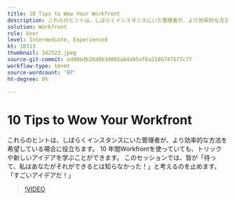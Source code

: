 ```yaml
---
title: 10 Tips to Wow Your Workfront
description: これらのヒントは、しばらくインスタンスにいた管理者が、より効率的な方法を希望している場合に役立ちます。
solution: Workfront
role: User
level: Intermediate, Experienced
kt: 10313
thumbnail: 342523.jpeg
source-git-commit: edd0bdb28a9b3d065a64a95af6a216b747577c77
workflow-type: tm+mt
source-wordcount: '97'
ht-degree: 0%

---
```


# 10 Tips to Wow Your Workfront

これらのヒントは、しばらくインスタンスにいた管理者が、より効率的な方法を希望している場合に役立ちます。 10 年間Workfrontを使っていても、トリックや新しいアイデアを学ぶことができます。 このセッションでは、皆が「待って、私はあなたがそれができるとは知らなかった！」と考えるのを止めます。 「すごいアイデアだ！」

>[!VIDEO](https://video.tv.adobe.com/v/342523/?quality=12&learn=on)
